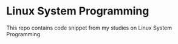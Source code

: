 # Linux System Programming

This repo contains code snippet from my studies on Linux System Programming

